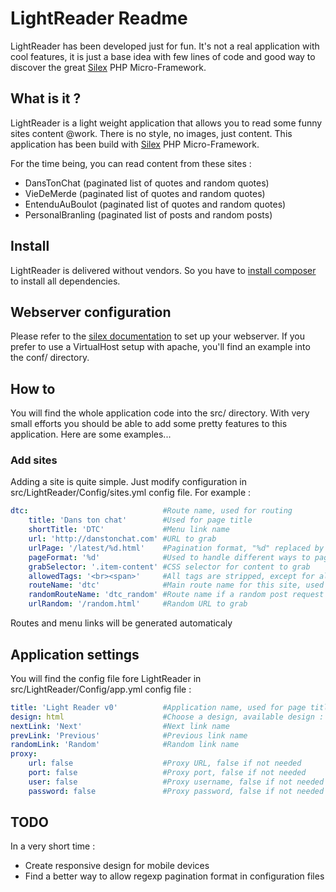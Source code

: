 ﻿LightReader Readme
=================

LightReader has been developed just for fun. It's not a real application with cool features, it is just a base idea with few lines of code and good way to discover the great [Silex](http://silex.sensiolabs.org "Silex") PHP Micro-Framework.

What is it ?
------------
LightReader is a light weight application that allows you to read some funny sites content @work.
There is no style, no images, just content.
This application has been build with [Silex](http://silex.sensiolabs.org "Silex") PHP Micro-Framework.

For the time being, you can read content from these sites :
* DansTonChat (paginated list of quotes and random quotes)
* VieDeMerde (paginated list of quotes and random quotes)
* EntenduAuBoulot (paginated list of quotes and random quotes)
* PersonalBranling (paginated list of posts and random posts)

Install
-------
LightReader is delivered without vendors. So you have to [install composer](http://getcomposer.org/ "Install composer") to install all dependencies.

Webserver configuration
-----------------------
Please refer to the [silex documentation](http://silex.sensiolabs.org/doc/web_servers.html "Webserver configuration") to set up your webserver.
If you prefer to use a VirtualHost setup with apache, you'll find an example into the conf/ directory.

How to
------
You will find the whole application code into the src/ directory.
With very small efforts you should be able to add some pretty features to this application.
Here are some examples...

### Add sites
Adding a site is quite simple. Just modify configuration in src/LightReader/Config/sites.yml config file. For example :

```yaml
dtc:                              #Route name, used for routing
    title: 'Dans ton chat'        #Used for page title
    shortTitle: 'DTC'             #Menu link name
    url: 'http://danstonchat.com' #URL to grab
    urlPage: '/latest/%d.html'    #Pagination format, "%d" replaced by page number according to pageFormat parameter
    pageFormat: '%d'              #Used to handle different ways to paginate (page number, offset...) %d is page number
    grabSelector: '.item-content' #CSS selector for content to grab
    allowedTags: '<br><span>'     #All tags are stripped, except for allowedTags parameter
    routeName: 'dtc'              #Main route name for this site, used only for url generator
    randomRouteName: 'dtc_random' #Route name if a random post request is enabled, false if not
    urlRandom: '/random.html'     #Random URL to grab
```
Routes and menu links will be generated automaticaly

Application settings
--------------------
You will find the config file fore LightReader in src/LightReader/Config/app.yml config file :

```yaml
title: 'Light Reader v0'          #Application name, used for page title and home page H1
design: html                      #Choose a design, available design : html|xml
nextLink: 'Next'                  #Next link name
prevLink: 'Previous'              #Previous link name
randomLink: 'Random'              #Random link name
proxy:
    url: false                    #Proxy URL, false if not needed
    port: false                   #Proxy port, false if not needed
    user: false                   #Proxy username, false if not needed
    password: false               #Proxy password, false if not needed
```

TODO
----
In a very short time :
* Create responsive design for mobile devices
* Find a better way to allow regexp pagination format in configuration files
